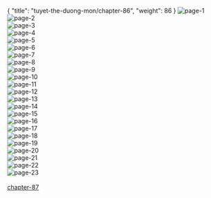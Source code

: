 { "title": "tuyet-the-duong-mon/chapter-86", "weight": 86 }
<img src="tuyet-the-duong-mon_0086_01-6afb49d0fe7499ee3ce46a9210d11a87.webp" alt="page-1" origin="http://storage.fshare.vn/Test-vechai/1476365590-Tuyet-The-Duong-Mon-chap-85-ve-chai-02.jpg"><br/>
<img src="tuyet-the-duong-mon_0086_02-c13ead165c9305e62e5a53374d972987.webp" alt="page-2" origin="http://storage.fshare.vn/Test-vechai/1476365268-Tuyet-The-Duong-Mon-chap-85-ve-chai-03.jpg"><br/>
<img src="tuyet-the-duong-mon_0086_03-a94239ca3887b0a7b8963e925559c853.webp" alt="page-3" origin="http://storage.fshare.vn/Test-vechai/1476365268-Tuyet-The-Duong-Mon-chap-85-ve-chai-04.jpg"><br/>
<img src="tuyet-the-duong-mon_0086_04-e71ce5addd7c4cb2bf754d7978f0e20b.webp" alt="page-4" origin="http://storage.fshare.vn/Test-vechai/1476365268-Tuyet-The-Duong-Mon-chap-85-ve-chai-05.jpg"><br/>
<img src="tuyet-the-duong-mon_0086_05-cc57f5419df6bcc58550e716fe3e767f.webp" alt="page-5" origin="http://storage.fshare.vn/Test-vechai/1476365268-Tuyet-The-Duong-Mon-chap-85-ve-chai-06.jpg"><br/>
<img src="tuyet-the-duong-mon_0086_06-0ea9e494ff5cf62e048d6dbf7cdcbb80.webp" alt="page-6" origin="http://storage.fshare.vn/Test-vechai/1476365268-Tuyet-The-Duong-Mon-chap-85-ve-chai-07.jpg"><br/>
<img src="tuyet-the-duong-mon_0086_07-60bf9c8aa6c373d1ff080b89650fdb56.webp" alt="page-7" origin="http://storage.fshare.vn/Test-vechai/1476365268-Tuyet-The-Duong-Mon-chap-85-ve-chai-08.jpg"><br/>
<img src="tuyet-the-duong-mon_0086_08-74361cba6301cf79b83b19fd3f093e9e.webp" alt="page-8" origin="http://storage.fshare.vn/Test-vechai/1476365268-Tuyet-The-Duong-Mon-chap-85-ve-chai-09.jpg"><br/>
<img src="tuyet-the-duong-mon_0086_09-cc4ac1e6cb3d4d22934f3162d9cf6a2c.webp" alt="page-9" origin="http://storage.fshare.vn/Test-vechai/1476365268-Tuyet-The-Duong-Mon-chap-85-ve-chai-10.jpg"><br/>
<img src="tuyet-the-duong-mon_0086_10-75b9dedf77da54192f5e29876a83f1e9.webp" alt="page-10" origin="http://storage.fshare.vn/Test-vechai/1476365268-Tuyet-The-Duong-Mon-chap-85-ve-chai-11.jpg"><br/>
<img src="tuyet-the-duong-mon_0086_11-3b408f7c7917c10c5429aee7233b87a6.webp" alt="page-11" origin="http://storage.fshare.vn/Test-vechai/1476365268-Tuyet-The-Duong-Mon-chap-85-ve-chai-12.jpg"><br/>
<img src="http://adx.kul.vn/www/delivery/avw.php?zoneid=263&cb=1524457850&n=af995ff0" alt="page-12" origin="http://adx.kul.vn/www/delivery/avw.php?zoneid=263&cb=1524457850&n=af995ff0"><br/>
<img src="tuyet-the-duong-mon_0086_13-bd526d2c43eb86836a2947dff1fb4767.webp" alt="page-13" origin="http://storage.fshare.vn/Test-vechai/1476365268-Tuyet-The-Duong-Mon-chap-85-ve-chai-13.jpg"><br/>
<img src="tuyet-the-duong-mon_0086_14-7a2ae40a9a62883c1a89bea179931cfb.webp" alt="page-14" origin="http://storage.fshare.vn/Test-vechai/1476365268-Tuyet-The-Duong-Mon-chap-85-ve-chai-14.jpg"><br/>
<img src="tuyet-the-duong-mon_0086_15-0da6a1e870708937018323a0ad862c84.webp" alt="page-15" origin="http://storage.fshare.vn/Test-vechai/1476365268-Tuyet-The-Duong-Mon-chap-85-ve-chai-15.jpg"><br/>
<img src="tuyet-the-duong-mon_0086_16-d562ca48a31017c6699023bc593dfb80.webp" alt="page-16" origin="http://storage.fshare.vn/Test-vechai/1476365268-Tuyet-The-Duong-Mon-chap-85-ve-chai-16.jpg"><br/>
<img src="tuyet-the-duong-mon_0086_17-95355747f2378fd0366d2acd8248eda1.webp" alt="page-17" origin="http://storage.fshare.vn/Test-vechai/1476365268-Tuyet-The-Duong-Mon-chap-85-ve-chai-17.jpg"><br/>
<img src="tuyet-the-duong-mon_0086_18-82bd4eef26eac835dc8ed5f5ad27b8cf.webp" alt="page-18" origin="http://storage.fshare.vn/Test-vechai/1476365268-Tuyet-The-Duong-Mon-chap-85-ve-chai-18.jpg"><br/>
<img src="tuyet-the-duong-mon_0086_19-14dd9cef15f7f507358a32d4f9dd4f3d.webp" alt="page-19" origin="http://storage.fshare.vn/Test-vechai/1476365590-Tuyet-The-Duong-Mon-chap-85-ve-chai-19.jpg"><br/>
<img src="tuyet-the-duong-mon_0086_20-add21e0b083cff4a039f370a3d2a50ed.webp" alt="page-20" origin="http://storage.fshare.vn/Test-vechai/1476365268-Tuyet-The-Duong-Mon-chap-85-ve-chai-20.jpg"><br/>
<img src="tuyet-the-duong-mon_0086_21-2b9052631e6f977af62394178ae70996.webp" alt="page-21" origin="http://storage.fshare.vn/Test-vechai/1476365590-Tuyet-The-Duong-Mon-chap-85-ve-chai-21.jpg"><br/>
<img src="tuyet-the-duong-mon_0086_22-b5b050c329db2a82270b3d6a8330c7fb.webp" alt="page-22" origin="http://storage.fshare.vn/Test-vechai/1476365268-Tuyet-The-Duong-Mon-chap-85-ve-chai-22.jpg"><br/>
<img src="tuyet-the-duong-mon_0086_23-08c5fc05287925bb5a9d289320cb2863.webp" alt="page-23" origin="http://storage.fshare.vn/Test-vechai/1476365268-Tuyet-The-Duong-Mon-chap-85-ve-chai-23.jpg"><br/>
<br/><a class="nextchap" href="/tuyet-the-duong-mon/chapter-87">chapter-87</a>
